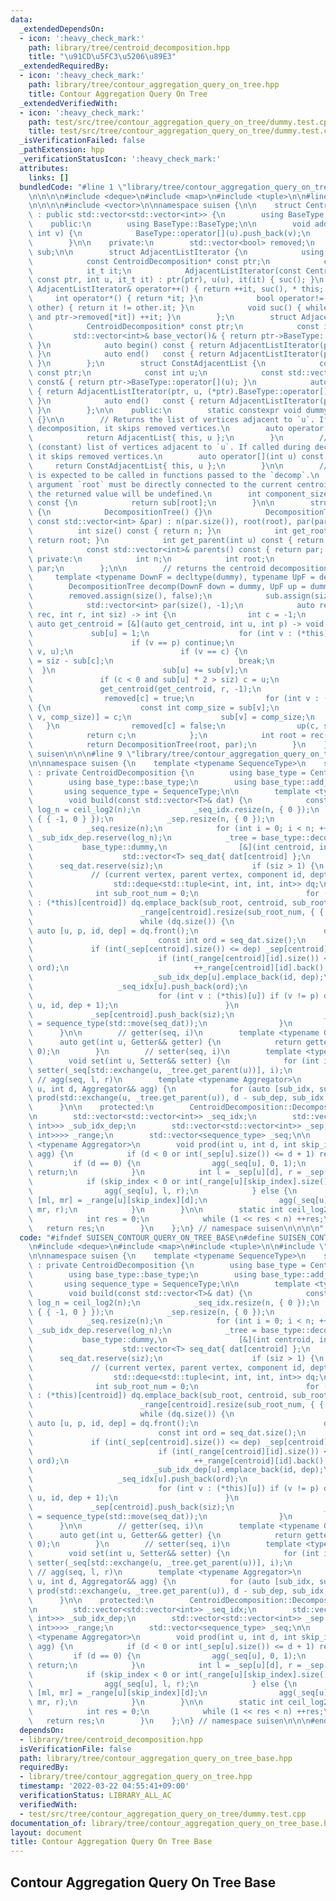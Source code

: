 ```yaml
---
data:
  _extendedDependsOn:
  - icon: ':heavy_check_mark:'
    path: library/tree/centroid_decomposition.hpp
    title: "\u91CD\u5FC3\u5206\u89E3"
  _extendedRequiredBy:
  - icon: ':heavy_check_mark:'
    path: library/tree/contour_aggregation_query_on_tree.hpp
    title: Contour Aggregation Query On Tree
  _extendedVerifiedWith:
  - icon: ':heavy_check_mark:'
    path: test/src/tree/contour_aggregation_query_on_tree/dummy.test.cpp
    title: test/src/tree/contour_aggregation_query_on_tree/dummy.test.cpp
  _isVerificationFailed: false
  _pathExtension: hpp
  _verificationStatusIcon: ':heavy_check_mark:'
  attributes:
    links: []
  bundledCode: "#line 1 \"library/tree/contour_aggregation_query_on_tree_base.hpp\"\
    \n\n\n\n#include <deque>\n#include <map>\n#include <tuple>\n\n#line 1 \"library/tree/centroid_decomposition.hpp\"\
    \n\n\n\n#include <vector>\n\nnamespace suisen {\n\n    struct CentroidDecomposition\
    \ : public std::vector<std::vector<int>> {\n        using BaseType = std::vector<std::vector<int>>;\n\
    \    public:\n        using BaseType::BaseType;\n\n        void add_edge(int u,\
    \ int v) {\n            BaseType::operator[](u).push_back(v);\n            BaseType::operator[](v).push_back(u);\n\
    \        }\n\n    private:\n        std::vector<bool> removed;\n        std::vector<int>\
    \ sub;\n\n        struct AdjacentListIterator {\n            using it_t = std::vector<int>::const_iterator;\n\
    \            const CentroidDecomposition* const ptr;\n            const int u;\n\
    \            it_t it;\n            AdjacentListIterator(const CentroidDecomposition*\
    \ const ptr, int u, it_t it) : ptr(ptr), u(u), it(it) { suc(); }\n           \
    \ AdjacentListIterator& operator++() { return ++it, suc(), * this; }\n       \
    \     int operator*() { return *it; }\n            bool operator!=(const AdjacentListIterator&\
    \ other) { return it != other.it; }\n            void suc() { while (it != (*ptr).BaseType::operator[](u).end()\
    \ and ptr->removed[*it]) ++it; }\n        };\n        struct AdjacentList {\n\
    \            CentroidDecomposition* const ptr;\n            const int u;\n   \
    \         std::vector<int>& base_vector()& { return ptr->BaseType::operator[](u);\
    \ }\n            auto begin() const { return AdjacentListIterator(ptr, u, (*ptr).BaseType::operator[](u).begin());\
    \ }\n            auto end()   const { return AdjacentListIterator(ptr, u, (*ptr).BaseType::operator[](u).end());\
    \ }\n        };\n        struct ConstAdjacentList {\n            const CentroidDecomposition*\
    \ const ptr;\n            const int u;\n            const std::vector<int>& base_vector()\
    \ const& { return ptr->BaseType::operator[](u); }\n            auto begin() const\
    \ { return AdjacentListIterator(ptr, u, (*ptr).BaseType::operator[](u).begin());\
    \ }\n            auto end()   const { return AdjacentListIterator(ptr, u, (*ptr).BaseType::operator[](u).end());\
    \ }\n        };\n\n    public:\n        static constexpr void dummy(int, int)\
    \ {}\n\n        // Returns the list of vertices adjacent to `u`. If called during\
    \ decomposition, it skips removed vertices.\n        auto operator[](int u) {\n\
    \            return AdjacentList{ this, u };\n        }\n        // Returns the\
    \ (constant) list of vertices adjacent to `u`. If called during decomposition,\
    \ it skips removed vertices.\n        auto operator[](int u) const {\n       \
    \     return ConstAdjacentList{ this, u };\n        }\n\n        // This method\
    \ is expected to be called in functions passed to the `decomp`.\n        // The\
    \ argument `root` must be directly connected to the current centroid. If not,\
    \ the returned value will be undefined.\n        int component_size(int root)\
    \ const {\n            return sub[root];\n        }\n\n        struct DecompositionTree\
    \ {\n            DecompositionTree() {}\n            DecompositionTree(int root,\
    \ const std::vector<int> &par) : n(par.size()), root(root), par(par) {}\n\n  \
    \          int size() const { return n; }\n            int get_root() const {\
    \ return root; }\n            int get_parent(int u) const { return par[u]; }\n\
    \            const std::vector<int>& parents() const { return par; }\n       \
    \ private:\n            int n;\n            int root;\n            std::vector<int>\
    \ par;\n        };\n\n        // returns the centroid decomposition tree\n   \
    \     template <typename DownF = decltype(dummy), typename UpF = decltype(dummy)>\n\
    \        DecompositionTree decomp(DownF down = dummy, UpF up = dummy) {\n    \
    \        removed.assign(size(), false);\n            sub.assign(size(), 0);\n\
    \            std::vector<int> par(size(), -1);\n            auto rec = [&](auto\
    \ rec, int r, int siz) -> int {\n                int c = -1;\n               \
    \ auto get_centroid = [&](auto get_centroid, int u, int p) -> void {\n       \
    \             sub[u] = 1;\n                    for (int v : (*this)[u]) {\n  \
    \                      if (v == p) continue;\n                        get_centroid(get_centroid,\
    \ v, u);\n                        if (v == c) {\n                            sub[u]\
    \ = siz - sub[c];\n                            break;\n                      \
    \  }\n                        sub[u] += sub[v];\n                    }\n     \
    \               if (c < 0 and sub[u] * 2 > siz) c = u;\n                };\n \
    \               get_centroid(get_centroid, r, -1);\n                down(c, siz);\n\
    \                removed[c] = true;\n                for (int v : (*this)[c])\
    \ {\n                    const int comp_size = sub[v];\n                    par[rec(rec,\
    \ v, comp_size)] = c;\n                    sub[v] = comp_size;\n             \
    \   }\n                removed[c] = false;\n                up(c, siz);\n    \
    \            return c;\n            };\n            int root = rec(rec, 0, size());\n\
    \            return DecompositionTree(root, par);\n        }\n    };\n\n} // namespace\
    \ suisen\n\n\n#line 9 \"library/tree/contour_aggregation_query_on_tree_base.hpp\"\
    \n\nnamespace suisen {\n    template <typename SequenceType>\n    struct ContourAggregationQueryOnTreeBase\
    \ : private CentroidDecomposition {\n        using base_type = CentroidDecomposition;\n\
    \        using base_type::base_type;\n        using base_type::add_edge;\n\n \
    \       using sequence_type = SequenceType;\n\n        template <typename T>\n\
    \        void build(const std::vector<T>& dat) {\n            const int n = size(),\
    \ log_n = ceil_log2(n);\n            _seq_idx.resize(n, { 0 });\n            _sub_idx_dep.resize(n,\
    \ { { -1, 0 } });\n            _sep.resize(n, { 0 });\n            _range.resize(n);\n\
    \            _seq.resize(n);\n            for (int i = 0; i < n; ++i) _seq_idx[i].reserve(log_n),\
    \ _sub_idx_dep.reserve(log_n);\n            _tree = base_type::decomp(\n     \
    \           base_type::dummy,\n                [&](int centroid, int siz) {\n\
    \                    std::vector<T> seq_dat{ dat[centroid] };\n              \
    \      seq_dat.reserve(siz);\n                    if (siz > 1) {\n           \
    \             // (current vertex, parent vertex, component id, depth)\n      \
    \                  std::deque<std::tuple<int, int, int, int>> dq;\n          \
    \              int sub_root_num = 0;\n                        for (int sub_root\
    \ : (*this)[centroid]) dq.emplace_back(sub_root, centroid, sub_root_num++, 1);\n\
    \                        _range[centroid].resize(sub_root_num, { { 0, 0 } });\n\
    \                        while (dq.size()) {\n                            const\
    \ auto [u, p, id, dep] = dq.front();\n                            dq.pop_front();\n\
    \                            const int ord = seq_dat.size();\n               \
    \             if (int(_sep[centroid].size()) <= dep) _sep[centroid].push_back(ord);\n\
    \                            if (int(_range[centroid][id].size()) <= dep) _range[centroid][id].emplace_back(ord,\
    \ ord);\n                            ++_range[centroid][id].back().second;\n \
    \                           _sub_idx_dep[u].emplace_back(id, dep);\n         \
    \                   _seq_idx[u].push_back(ord);\n                            seq_dat.push_back(dat[u]);\n\
    \                            for (int v : (*this)[u]) if (v != p) dq.emplace_back(v,\
    \ u, id, dep + 1);\n                        }\n                    }\n       \
    \             _sep[centroid].push_back(siz);\n                    _seq[centroid]\
    \ = sequence_type(std::move(seq_dat));\n                }\n            );\n  \
    \      }\n\n        // getter(seq, i)\n        template <typename Getter>\n  \
    \      auto get(int u, Getter&& getter) {\n            return getter(_seq[u],\
    \ 0);\n        }\n        // setter(seq, i)\n        template <typename Setter>\n\
    \        void set(int u, Setter&& setter) {\n            for (int i : _seq_idx[u])\
    \ setter(_seq[std::exchange(u, _tree.get_parent(u))], i);\n        }\n       \
    \ // agg(seq, l, r)\n        template <typename Aggregator>\n        void prod(int\
    \ u, int d, Aggregator&& agg) {\n            for (auto [sub_idx, sub_dep] : _sub_idx_dep[u])\
    \ prod(std::exchange(u, _tree.get_parent(u)), d - sub_dep, sub_idx, agg);\n  \
    \      }\n\n    protected:\n        CentroidDecomposition::DecompositionTree _tree;\n\
    \n        std::vector<std::vector<int>> _seq_idx;\n        std::vector<std::vector<std::pair<int,\
    \ int>>> _sub_idx_dep;\n        std::vector<std::vector<int>> _sep;\n        std::vector<std::vector<std::vector<std::pair<int,\
    \ int>>>> _range;\n        std::vector<sequence_type> _seq;\n\n        template\
    \ <typename Aggregator>\n        void prod(int u, int d, int skip_index, Aggregator&&\
    \ agg) {\n            if (d < 0 or int(_sep[u].size()) <= d + 1) return;\n   \
    \         if (d == 0) {\n                agg(_seq[u], 0, 1);\n               \
    \ return;\n            }\n            int l = _sep[u][d], r = _sep[u][d + 1];\n\
    \            if (skip_index < 0 or int(_range[u][skip_index].size()) <= d) {\n\
    \                agg(_seq[u], l, r);\n            } else {\n                auto\
    \ [ml, mr] = _range[u][skip_index][d];\n                agg(_seq[u], l, ml), agg(_seq[u],\
    \ mr, r);\n            }\n        }\n\n        static int ceil_log2(int n) {\n\
    \            int res = 0;\n            while (1 << res < n) ++res;\n         \
    \   return res;\n        }\n    };\n} // namespace suisen\n\n\n\n"
  code: "#ifndef SUISEN_CONTOUR_QUERY_ON_TREE_BASE\n#define SUISEN_CONTOUR_QUERY_ON_TREE_BASE\n\
    \n#include <deque>\n#include <map>\n#include <tuple>\n\n#include \"library/tree/centroid_decomposition.hpp\"\
    \n\nnamespace suisen {\n    template <typename SequenceType>\n    struct ContourAggregationQueryOnTreeBase\
    \ : private CentroidDecomposition {\n        using base_type = CentroidDecomposition;\n\
    \        using base_type::base_type;\n        using base_type::add_edge;\n\n \
    \       using sequence_type = SequenceType;\n\n        template <typename T>\n\
    \        void build(const std::vector<T>& dat) {\n            const int n = size(),\
    \ log_n = ceil_log2(n);\n            _seq_idx.resize(n, { 0 });\n            _sub_idx_dep.resize(n,\
    \ { { -1, 0 } });\n            _sep.resize(n, { 0 });\n            _range.resize(n);\n\
    \            _seq.resize(n);\n            for (int i = 0; i < n; ++i) _seq_idx[i].reserve(log_n),\
    \ _sub_idx_dep.reserve(log_n);\n            _tree = base_type::decomp(\n     \
    \           base_type::dummy,\n                [&](int centroid, int siz) {\n\
    \                    std::vector<T> seq_dat{ dat[centroid] };\n              \
    \      seq_dat.reserve(siz);\n                    if (siz > 1) {\n           \
    \             // (current vertex, parent vertex, component id, depth)\n      \
    \                  std::deque<std::tuple<int, int, int, int>> dq;\n          \
    \              int sub_root_num = 0;\n                        for (int sub_root\
    \ : (*this)[centroid]) dq.emplace_back(sub_root, centroid, sub_root_num++, 1);\n\
    \                        _range[centroid].resize(sub_root_num, { { 0, 0 } });\n\
    \                        while (dq.size()) {\n                            const\
    \ auto [u, p, id, dep] = dq.front();\n                            dq.pop_front();\n\
    \                            const int ord = seq_dat.size();\n               \
    \             if (int(_sep[centroid].size()) <= dep) _sep[centroid].push_back(ord);\n\
    \                            if (int(_range[centroid][id].size()) <= dep) _range[centroid][id].emplace_back(ord,\
    \ ord);\n                            ++_range[centroid][id].back().second;\n \
    \                           _sub_idx_dep[u].emplace_back(id, dep);\n         \
    \                   _seq_idx[u].push_back(ord);\n                            seq_dat.push_back(dat[u]);\n\
    \                            for (int v : (*this)[u]) if (v != p) dq.emplace_back(v,\
    \ u, id, dep + 1);\n                        }\n                    }\n       \
    \             _sep[centroid].push_back(siz);\n                    _seq[centroid]\
    \ = sequence_type(std::move(seq_dat));\n                }\n            );\n  \
    \      }\n\n        // getter(seq, i)\n        template <typename Getter>\n  \
    \      auto get(int u, Getter&& getter) {\n            return getter(_seq[u],\
    \ 0);\n        }\n        // setter(seq, i)\n        template <typename Setter>\n\
    \        void set(int u, Setter&& setter) {\n            for (int i : _seq_idx[u])\
    \ setter(_seq[std::exchange(u, _tree.get_parent(u))], i);\n        }\n       \
    \ // agg(seq, l, r)\n        template <typename Aggregator>\n        void prod(int\
    \ u, int d, Aggregator&& agg) {\n            for (auto [sub_idx, sub_dep] : _sub_idx_dep[u])\
    \ prod(std::exchange(u, _tree.get_parent(u)), d - sub_dep, sub_idx, agg);\n  \
    \      }\n\n    protected:\n        CentroidDecomposition::DecompositionTree _tree;\n\
    \n        std::vector<std::vector<int>> _seq_idx;\n        std::vector<std::vector<std::pair<int,\
    \ int>>> _sub_idx_dep;\n        std::vector<std::vector<int>> _sep;\n        std::vector<std::vector<std::vector<std::pair<int,\
    \ int>>>> _range;\n        std::vector<sequence_type> _seq;\n\n        template\
    \ <typename Aggregator>\n        void prod(int u, int d, int skip_index, Aggregator&&\
    \ agg) {\n            if (d < 0 or int(_sep[u].size()) <= d + 1) return;\n   \
    \         if (d == 0) {\n                agg(_seq[u], 0, 1);\n               \
    \ return;\n            }\n            int l = _sep[u][d], r = _sep[u][d + 1];\n\
    \            if (skip_index < 0 or int(_range[u][skip_index].size()) <= d) {\n\
    \                agg(_seq[u], l, r);\n            } else {\n                auto\
    \ [ml, mr] = _range[u][skip_index][d];\n                agg(_seq[u], l, ml), agg(_seq[u],\
    \ mr, r);\n            }\n        }\n\n        static int ceil_log2(int n) {\n\
    \            int res = 0;\n            while (1 << res < n) ++res;\n         \
    \   return res;\n        }\n    };\n} // namespace suisen\n\n\n#endif // SUISEN_CONTOUR_QUERY_ON_TREE_BASE\n"
  dependsOn:
  - library/tree/centroid_decomposition.hpp
  isVerificationFile: false
  path: library/tree/contour_aggregation_query_on_tree_base.hpp
  requiredBy:
  - library/tree/contour_aggregation_query_on_tree.hpp
  timestamp: '2022-03-22 04:55:41+09:00'
  verificationStatus: LIBRARY_ALL_AC
  verifiedWith:
  - test/src/tree/contour_aggregation_query_on_tree/dummy.test.cpp
documentation_of: library/tree/contour_aggregation_query_on_tree_base.hpp
layout: document
title: Contour Aggregation Query On Tree Base
---
```

## Contour Aggregation Query On Tree Base